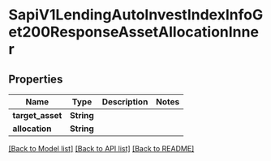 # SapiV1LendingAutoInvestIndexInfoGet200ResponseAssetAllocationInner

## Properties

Name | Type | Description | Notes
------------ | ------------- | ------------- | -------------
**target_asset** | **String** |  | 
**allocation** | **String** |  | 

[[Back to Model list]](../README.md#documentation-for-models) [[Back to API list]](../README.md#documentation-for-api-endpoints) [[Back to README]](../README.md)



